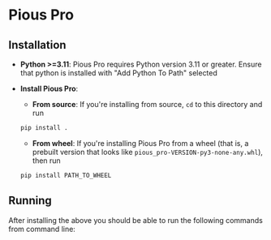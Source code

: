 # Pious Pro

## Installation

- **Python >=3.11**: Pious Pro requires Python version 3.11 or greater. Ensure
  that python is installed with "Add Python To Path" selected

- **Install Pious Pro**:
    - **From source**: If you're installing from source, `cd` to this directory
    and run

    ```bash
    pip install .
    ```

    - **From wheel**: If you're installing Pious Pro from a wheel (that is, a
    prebuilt version that looks like `pious_pro-VERSION-py3-none-any.whl`), then
    run

    ```bash
    pip install PATH_TO_WHEEL
    ```


## Running

After installing the above you should be able to run the following commands from
command line:
